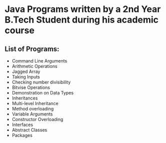 # Java Programs written by a 2nd Year B.Tech Student during his academic course
## List of Programs:
* Command Line Arguments
* Arithmetic Operations
* Jagged Array
* Taking Inputs
* Checking number divisibility
* Bitvise Operations
* Demonstration on Data Types
* Inheritances
* Multi-level Inheritance
* Method overloading
* Variable Arguments
* Constructor Overloading
* Interfaces
* Abstract Classes
* Packages